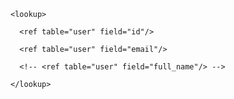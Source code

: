 <page id="internalTeamList" displayName="Team Members" editType="DETAILS">

  <component type="ListView" table="internal_team" createButton="VISIBLE">

   <!-- Choose 3–5 high-signal fields users filter by -->

   <field name="name" />

   <field name="job_title"/>

   <field name="timezone"/>



   <!-- Foreign key example with lookup -->

   <field name="user_id" displayName="Linked User" enableInlineEdit="FALSE">

    <lookup>

      <ref table="user" field="id"/>

      <ref table="user" field="email"/>

      <!-- <ref table="user" field="full_name"/> -->

    </lookup>

   </field>

  </component>

</page>

